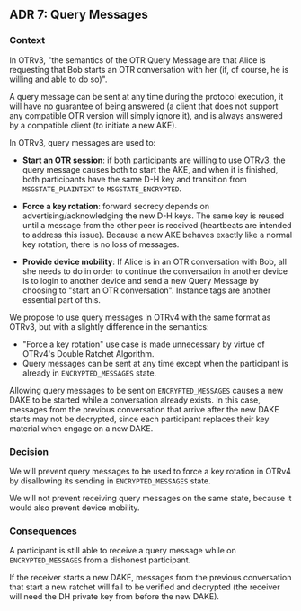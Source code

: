 ## ADR 7: Query Messages

### Context

In OTRv3, "the semantics of the OTR Query Message are that Alice is requesting
that Bob starts an OTR conversation with her (if, of course, he is willing and
able to do so)".

A query message can be sent at any time during the protocol execution, it will
have no guarantee of being answered (a client that does not support any
compatible OTR version will simply ignore it), and is always answered by a
compatible client (to initiate a new AKE).

In OTRv3, query messages are used to:

  * **Start an OTR session**: if both participants are willing to use OTRv3,
    the query message causes both to start the AKE, and when it is finished,
    both participants have the same D-H key and transition from
    `MSGSTATE_PLAINTEXT` to `MSGSTATE_ENCRYPTED`.

  * **Force a key rotation**: forward secrecy depends on
    advertising/acknowledging the new D-H keys. The same key is reused until a
    message from the other peer is received (heartbeats are intended to address
    this issue). Because a new AKE behaves exactly like a normal key rotation,
    there is no loss of messages.

  * **Provide device mobility**: If Alice is in an OTR conversation with Bob,
    all she needs to do in order to continue the conversation in another device
    is to login to another device and send a new Query Message by choosing to
    "start an OTR conversation". Instance tags are another essential part of
    this.

We propose to use query messages in OTRv4 with the same format as OTRv3, but
with a slightly difference in the semantics:

* "Force a key rotation" use case is made unnecessary by virtue of OTRv4's
  Double Ratchet Algorithm.
* Query messages can be sent at any time except when the participant is already
  in `ENCRYPTED_MESSAGES` state.

Allowing query messages to be sent on `ENCRYPTED_MESSAGES` causes a new DAKE
to be started while a conversation already exists. In this case, messages from
the previous conversation that arrive after the new DAKE starts may not be
decrypted, since each participant replaces their key material when engage on a
new DAKE.

### Decision

We will prevent query messages to be used to force a key rotation in OTRv4 by
disallowing its sending in `ENCRYPTED_MESSAGES` state.

We will not prevent receiving query messages on the same state, because it would
also prevent device mobility.

### Consequences

A participant is still able to receive a query message while on
`ENCRYPTED_MESSAGES` from a dishonest participant.

If the receiver starts a new DAKE, messages from the previous conversation
that start a new ratchet will fail to be verified and decrypted (the receiver
will need the DH private key from before the new DAKE).